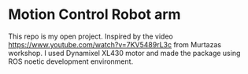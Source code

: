 # Motion Control Robot arm


This repo is my open project. Inspired by the video https://www.youtube.com/watch?v=7KV5489rL3c from Murtazas workshop. 
I used Dynamixel XL430 motor and made the package using ROS noetic development environment.
